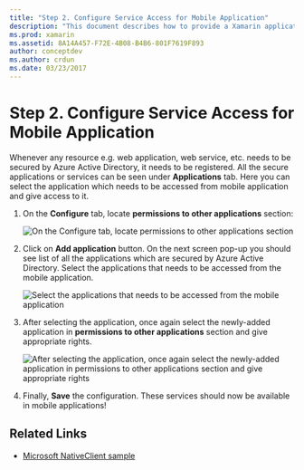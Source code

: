 ```yaml
---
title: "Step 2. Configure Service Access for Mobile Application"
description: "This document describes how to provide a Xamarin application with access to an Azure application secured by Azure Active Directory."
ms.prod: xamarin
ms.assetid: 8A14A457-F72E-4B08-B4B6-801F7619F893
author: conceptdev
ms.author: crdun
ms.date: 03/23/2017
---
```


# Step 2. Configure Service Access for Mobile Application

Whenever any resource e.g. web application, web service,
  etc. needs to be secured by Azure Active Directory,
  it needs to be registered. All the secure applications
  or services can be seen under **Applications** tab.
  Here you can select the application which needs to be
  accessed from mobile application and give access to it.

1. On the **Configure** tab, locate **permissions to
   other applications** section:

   ![On the Configure tab, locate permissions to other applications section](configure-images/2.1-configure.png)

2. Click on **Add application** button. On the next
   screen pop-up you should see list of all the applications
   which are secured by Azure Active Directory. Select the
   applications that needs to be accessed from the mobile application.

   ![Select the applications that needs to be accessed from the mobile application](configure-images/2.2-add-application.png)

3. After selecting the application, once again select the
   newly-added application in **permissions to other
   applications** section and give appropriate rights.

   ![After selecting the application, once again select the newly-added application in permissions to other   applications section and give appropriate rights](configure-images/2.3-permissions.png)

4. Finally, **Save** the configuration. These services should
   now be available in mobile applications!

## Related Links

- [Microsoft NativeClient sample](https://github.com/AzureADSamples/NativeClient-MultiTarget-DotNet)
